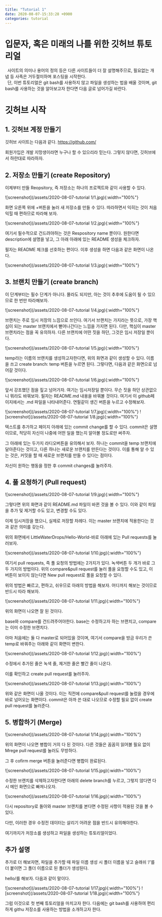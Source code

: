 ```yaml
---
title: "Tutorial 1"
date: 2020-08-07-15:33:28 +0900
categories: tutorial
---
```

# 입문자, 혹은 미래의 나를 위한 깃허브 튜토리얼

<p class="message">
&nbsp; 사이트의 의미나 용어의 정의 등은 다른 사이트들이 더 잘 설명해주므로, 필요없는 개념 등 사족은 거두절미하며 포스팅을 시작한다. <br>
&nbsp; 단, 이번 튜토리얼은 git bash를 사용하지 않고 파일을 생성하는 법을 배울 것이며, git bash를 사용하는 것을 알아보고자 한다면 다음 글로 넘어가길 바란다.
</p>


# 깃허브 시작

## 1. 깃허브 계정 만들기

깃허브 사이트는 다음과 같다. 
<a href = "https://github.com/"> https://github.com/</a>

회원가입은 개발 지망생이라면 누구나 할 수 있으리라 믿는다. 그렇지 않다면, 깃허브에서 하란대로 따라하자. 

## 2. 저장소 만들기 (create Repository)

이제부터 만들 Reopsitory, 즉 저장소는 하나의 프로젝트와 같이 사용할 수 있다. 

![screenshot](/assets/2020-08-07-tutorial 1/1.jpg){:width="100%"}

화면 오른쪽 위에 +버튼을 눌러 새 저장소를 만들 수 있다. 따라하면서 익히는 것이 처음 익힐 때 편하므로 따라해 보자.

![screenshot](/assets/2020-08-07-tutorial 1/2.jpg){:width="100%"}

여기서 필수적으로 건드려야하는 것은 Respository name 뿐이다. 원한다면 description에 설명을 넣고, 그 아래 아래에 있는 README 생성을 체크하자.

필자는 README 체크를 선호하는 편이다. 이후 생성을 하면 다음과 같은 화면이 나온다.

![screenshot](/assets/2020-08-07-tutorial 1/3.jpg){:width="100%"}


## 3. 브랜치 만들기 (create branch)

<p class = "message">
이 단계부터는 필수 단계가 아니다. 몰라도 되지만, 아는 것이 추후에 도움이 될 수 있으므로 한 번만 따라해보자. 
</p>

![screenshot](/assets/2020-08-07-tutorial 1/4.jpg){:width="100%"}


브랜치는 주로 임시 저장의 느낌으로 쓰인다. 여기서 브랜치는 가지라는 뜻으로, 가장 핵심이 되는 master 브랜치에서 뻗어나간다는 느낌을 가지면 된다. 다만, 핵심이 master 브랜치라는 점을 꼭 유의하자. 다른 브랜치에 어떤 짓을 하던, 그것은 임시 저장일 뿐이다.

![screenshot](/assets/2020-08-07-tutorial 1/5.jpg){:width="100%"}

temp라는 이름의 브랜치를 생성하고자한다면, 위의 화면과 같이 생성할 수 있다. 이름을 쓰고 create branch: temp 버튼을 누르면 된다. 그렇다면, 다음과 같은 화면으로 넘어갈 것이다.

![screenshot](/assets/2020-08-07-tutorial 1/6.jpg){:width="100%"}


앞서 강조했던 점을 짚고 넘어가자. 여기는 임시저장일 뿐이다. 무슨 짓을 하던 상관없으니 뭐라도 바꿔보자. 필자는 README.md 내용을 바꿔볼 것이다. 여기서 이 github페이지에서는 .md 파일을 나타내어준다. 연필같이 생긴 버튼을 누르고 수정해보자.

![screenshot](/assets/2020-08-07-tutorial 1/7.jpg){:width="100%"}
![screenshot](/assets/2020-08-07-tutorial 1/8.jpg){:width="100%"}


텍스트를 추가하고 페이지 아래에 있는 commit change를 할 수 있다. commit은 설명이므로, 적당히 자신이 나중에 어떤 일을 했는지 알아볼 정도로만 써주자.

그 아래에 있는 두가지 라디오버튼을 유의해서 보자. 하나는 commit을 temp 브랜치에 달아준다는 것이고, 다른 하나는 새로운 브랜치를 만든다는 것이다. 이를 통해 알 수 있는 것은, 커밋을 할 때 새로운 브랜치를 만들 수 있다는 점이다.

자신이 원하는 행동을 정한 후 commit changes를 눌러주자. 


## 4. 풀 요청하기 (Pull request)

![screenshot](/assets/2020-08-07-tutorial 1/9.jpg){:width="100%"}

그렇다면 위의 화면과 같이 README.md 파일이 바뀐 것을 볼 수 있다. 이와 같이 파일을 추가 및 제거할 수도 있고, 변경할 수도 있다. 

이제 임시저장을 했으니, 실제로 저장할 차례다. 이는 master 브랜치에 적용한다는 것과 같은 의미를 갖는다. 

위의 화면에서 LittleWaterDrops/Hello-World-바로 아래에 있는 Pull requests를 눌러보자. 

![screenshot](/assets/2020-08-07-tutorial 1/10.jpg){:width="100%"}

여기서 pull requests, 즉 풀 요청의 방법에는 2가지가 있다. 녹색버튼 두 개가 바로 그 두 가지의 방법이다. 위의 compare&pull request를 눌러 풀을 요청할 수도 있고, 이 버튼이 보이지 않는다면 New pull request로 풀을 요청할 수 있다. 

위의 방법은 빠르고, 편하고, 쉬우므로 아래의 방법을 해보자. 어디까지 해보는 것이므로 반드시 따라 해보자. 

![screenshot](/assets/2020-08-07-tutorial 1/11.jpg){:width="100%"}

위의 화면이 나오면 잘 된 것이다. 

base와 compare를 건드려주어야한다. base는 수정하고자 하는 브랜치고, compare는 이미 수정한 브랜치다. 

아마 처음에는 둘 다 master로 되어있을 것이며, 여기서 compare을 방금 우리가 쓴 temp로 바꿔주는 아래와 같이 화면이 변한다. 

![screenshot](/assets/2020-08-07-tutorial 1/12.jpg){:width="100%"}

수정에서 추가된 줄은 녹색 줄, 제거한 줄은 빨간 줄이 나온다.
 
이를 확인하고 create pull request를 눌러주자.

![screenshot](/assets/2020-08-07-tutorial 1/13.jpg){:width="100%"}

 위와 같은 화면이 나올 것이다. 이는 직전에 compare&pull request를 눌렀을 경우에 바로 넘어오는 화면이다. commit은 아까 쓴 대로 나오므로 수정할 필요 없이 create pull request를 눌러준다.

## 5. 병합하기 (Merge)
![screenshot](/assets/2020-08-07-tutorial 1/14.jpg){:width="100%"}

위의 화면이 나오면 병합이 거의 다 된 것이다. 다른 것들은 꼼꼼히 읽어볼 필요 없이 Mrege pull request를 눌러도 무방하다. 
 
그 후 cofirm merge 버튼을 눌러준다면 병합이 완료된다.

![screenshot](/assets/2020-08-07-tutorial 1/15.jpg){:width="100%"}

수정한 브랜치를 삭제하고자한다면 아래의 delete branch를 누르고, 그렇지 않다면 다시 메인 화면으로 빠져나오자.

![screenshot](/assets/2020-08-07-tutorial 1/16.jpg){:width="100%"}

다시 repository로 돌아와 master 브랜치를 본다면 수정된 사항이 적용된 것을 볼 수 있다. 

다만, 이러한 경우 수정전 데이터는 살리기 어려운 점을 반드시 유의해야한다. 

여기까지가 저장소를 생성하고 파일을 생성하는 튜토리얼이었다. 

## 추가 설명

추가로 더 해보자면, 파일을 추가할 때 파일 이름 생성 시 폴더 이름을 넣고 슬래쉬 ‘/’를 더 붙이면 그 폴더 이름으로 된 폴더가 생성된다. 

hello/를 해보자. 다음과 같이 말이다. 

![screenshot](/assets/2020-08-07-tutorial 1/17.jpg){:width="100%"}
![screenshot](/assets/2020-08-07-tutorial 1/18.jpg){:width="100%"}



그럼 이것으로 첫 번째 튜토리얼을 마치고자 한다. 다음에는 git bash를 사용하여 편리하게 githu 저장소를 사용하는 방법을 소개하고자 한다.

 